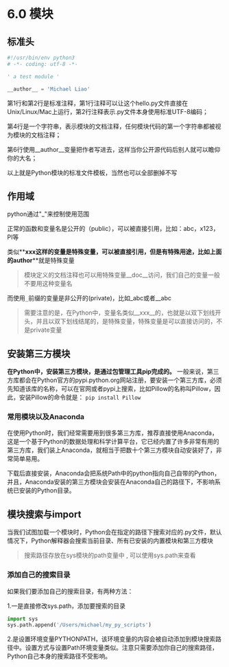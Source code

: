 # 6.0 模块  

## 标准头
```python
#!/usr/bin/env python3
# -*- coding: utf-8 -*-

' a test module '

__author__ = 'Michael Liao'
```

第1行和第2行是标准注释，第1行注释可以让这个hello.py文件直接在Unix/Linux/Mac上运行，第2行注释表示.py文件本身使用标准UTF-8编码；

第4行是一个字符串，表示模块的文档注释，任何模块代码的第一个字符串都被视为模块的文档注释；

第6行使用__author__变量把作者写进去，这样当你公开源代码后别人就可以瞻仰你的大名；

以上就是Python模块的标准文件模板，当然也可以全部删掉不写

## 作用域   
python通过"_"来控制使用范围 

正常的函数和变量名是公开的（public），可以被直接引用，比如：abc，x123，PI等

类似**__xxx__**这样的变量是特殊变量，可以被直接引用，但是有特殊用途，比如上面的**__author__**就是特殊变量   

> 模块定义的文档注释也可以用特殊变量__doc__访问，我们自己的变量一般不要用这种变量名 

而使用```_```前缀的变量是非公开的(private)，比如_abc或者__abc   

> 需要注意的是，在Python中，变量名类似__xxx__的，也就是以双下划线开头，并且以双下划线结尾的，是特殊变量，特殊变量是可以直接访问的，不是private变量  

## 安装第三方模块   
**在Python中，安装第三方模块，是通过包管理工具pip完成的。** 
一般来说，第三方库都会在Python官方的pypi.python.org网站注册，要安装一个第三方库，必须先知道该库的名称，可以在官网或者pypi上搜索，比如Pillow的名称叫Pillow，因此，安装Pillow的命令就是：
``` pip install Pillow ```  

### 常用模块以及Anaconda    
在使用Python时，我们经常需要用到很多第三方库，推荐直接使用Anaconda，这是一个基于Python的数据处理和科学计算平台，它已经内置了许多非常有用的第三方库，我们装上Anaconda，就相当于把数十个第三方模块自动安装好了，非常简单易用。    

下载后直接安装，Anaconda会把系统Path中的python指向自己自带的Python，并且，Anaconda安装的第三方模块会安装在Anaconda自己的路径下，不影响系统已安装的Python目录。  

## 模块搜索与import 
当我们试图加载一个模块时，Python会在指定的路径下搜索对应的.py文件，默认情况下，Python解释器会搜索当前目录、所有已安装的内置模块和第三方模块 

> 搜索路径存放在sys模块的path变量中 , 可以使用sys.path来查看    

### 添加自己的搜索目录  
如果我们要添加自己的搜索目录，有两种方法：  

1.一是直接修改sys.path，添加要搜索的目录
```python
import sys
sys.path.append('/Users/michael/my_py_scripts')
``` 

2.是设置环境变量PYTHONPATH，该环境变量的内容会被自动添加到模块搜索路径中。设置方式与设置Path环境变量类似。注意只需要添加你自己的搜索路径，Python自己本身的搜索路径不受影响。    